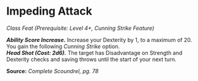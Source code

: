 # Impeding Attack
*Class Feat (Prerequisite: Level 4+, Cunning Strike Feature)*

***Ability Score Increase.*** Increase your Dexterity by 1, to a maximum of 20.  
You gain the following *Cunning Strike* option.  
***Head Shot (Cost: 2d6).*** The target has Disadvantage on Strength and Dexterity checks and saving throws until the start of your next turn.



**Source:** *Complete Scoundrel, pg. 78*